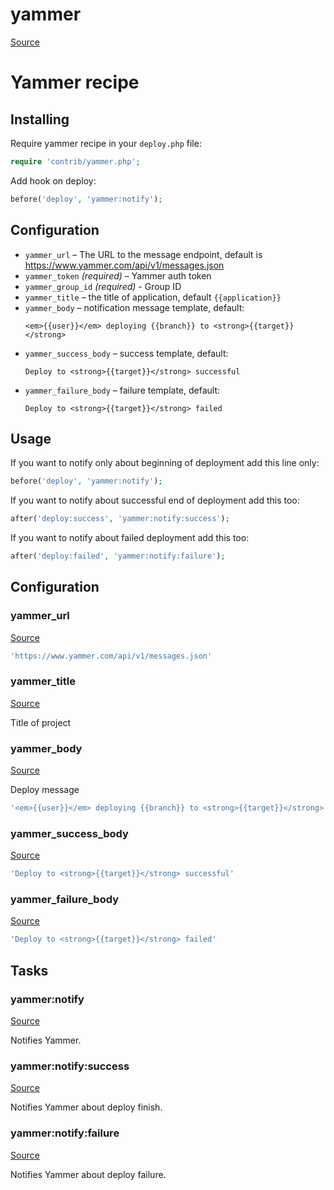 <!-- DO NOT EDIT THIS FILE! -->
<!-- Instead edit contrib/yammer.php -->
<!-- Then run bin/docgen -->

# yammer

[Source](/contrib/yammer.php)



# Yammer recipe

## Installing

Require yammer recipe in your `deploy.php` file:

```php
require 'contrib/yammer.php';
```

Add hook on deploy:

```php
before('deploy', 'yammer:notify');
```

## Configuration

- `yammer_url` – The URL to the message endpoint, default is https://www.yammer.com/api/v1/messages.json
- `yammer_token` *(required)* – Yammer auth token
- `yammer_group_id` *(required)* - Group ID
- `yammer_title` – the title of application, default `{{application}}`
- `yammer_body` – notification message template, default:
  ```
  <em>{{user}}</em> deploying {{branch}} to <strong>{{target}}</strong>
  ```
- `yammer_success_body` – success template, default:
  ```
  Deploy to <strong>{{target}}</strong> successful
  ```
- `yammer_failure_body` – failure template, default:
  ```
  Deploy to <strong>{{target}}</strong> failed
  ```

## Usage

If you want to notify only about beginning of deployment add this line only:

```php
before('deploy', 'yammer:notify');
```

If you want to notify about successful end of deployment add this too:

```php
after('deploy:success', 'yammer:notify:success');
```

If you want to notify about failed deployment add this too:

```php
after('deploy:failed', 'yammer:notify:failure');
```



## Configuration
### yammer_url
[Source](https://github.com/deployphp/deployer/blob/master/contrib/yammer.php#L63)



```php title="Default value"
'https://www.yammer.com/api/v1/messages.json'
```


### yammer_title
[Source](https://github.com/deployphp/deployer/blob/master/contrib/yammer.php#L66)

Title of project



### yammer_body
[Source](https://github.com/deployphp/deployer/blob/master/contrib/yammer.php#L71)

Deploy message

```php title="Default value"
'<em>{{user}}</em> deploying {{branch}} to <strong>{{target}}</strong>'
```


### yammer_success_body
[Source](https://github.com/deployphp/deployer/blob/master/contrib/yammer.php#L72)



```php title="Default value"
'Deploy to <strong>{{target}}</strong> successful'
```


### yammer_failure_body
[Source](https://github.com/deployphp/deployer/blob/master/contrib/yammer.php#L73)



```php title="Default value"
'Deploy to <strong>{{target}}</strong> failed'
```



## Tasks

### yammer:notify
[Source](https://github.com/deployphp/deployer/blob/master/contrib/yammer.php#L76)

Notifies Yammer.




### yammer:notify:success
[Source](https://github.com/deployphp/deployer/blob/master/contrib/yammer.php#L95)

Notifies Yammer about deploy finish.




### yammer:notify:failure
[Source](https://github.com/deployphp/deployer/blob/master/contrib/yammer.php#L114)

Notifies Yammer about deploy failure.




